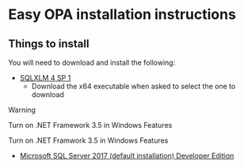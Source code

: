# Easy OPA installation instructions

## Things to install
You will need to download and install the following:

- [SQLXLM 4 SP 1](https://www.microsoft.com/en-us/download/details.aspx?id=30403)
  - Download the x64 executable when asked to select the one to download
> [!WARNING]
> Turn on .NET Framework 3.5 in Windows Features

<aside class="warning">
    Turn on .NET Framwork 3.5 in Windows Features
</aside>

- [Microsoft SQL Server 2017 (default installation) Developer Edition](https://my.visualstudio.com/Downloads?q=SQL%20Server%202017)


